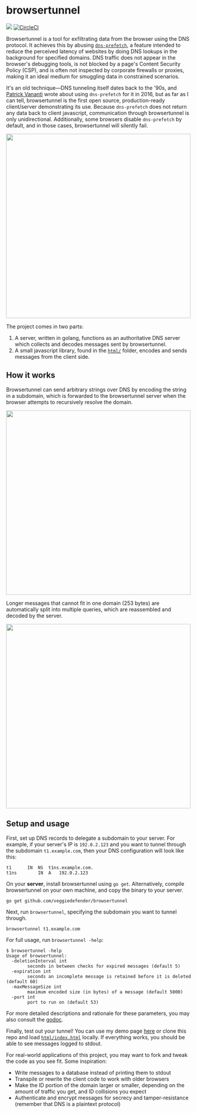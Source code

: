 # browsertunnel

[![](https://godoc.org/github.com/veggiedefender/browsertunnel/tunnel?status.svg)](https://godoc.org/github.com/veggiedefender/browsertunnel/tunnel)
[![CircleCI](https://circleci.com/gh/veggiedefender/browsertunnel.svg?style=shield)](https://circleci.com/gh/veggiedefender/browsertunnel)

Browsertunnel is a tool for exfiltrating data from the browser using the DNS protocol. It achieves this by abusing [`dns-prefetch`](https://developer.mozilla.org/en-US/docs/Web/Performance/dns-prefetch), a feature intended to reduce the perceived latency of websites by doing DNS lookups in the background for specified domains. DNS traffic does not appear in the browser's debugging tools, is not blocked by a page's Content Security Policy (CSP), and is often not inspected by corporate firewalls or proxies, making it an ideal medium for smuggling data in constrained scenarios.

It's an old technique—DNS tunneling itself dates back to the '90s, and [Patrick Vananti](https://blog.compass-security.com/2016/10/bypassing-content-security-policy-with-dns-prefetching/) wrote about using `dns-prefetch` for it in 2016, but as far as I can tell, browsertunnel is the first open source, production-ready client/server demonstrating its use. Because `dns-prefetch` does not return any data back to client javascript, communication through browsertunnel is only unidirectional. Additionally, some browsers disable `dns-prefetch` by default, and in those cases, browsertunnel will silently fail.

<img src="https://user-images.githubusercontent.com/8890878/85884777-2b31cd80-b7b1-11ea-9e96-5f5ee8e10194.png" width="500">

The project comes in two parts:

1. A server, written in golang, functions as an authoritative DNS server which collects and decodes messages sent by browsertunnel.
2. A small javascript library, found in the [`html/`](https://github.com/veggiedefender/browsertunnel/tree/main/html) folder, encodes and sends messages from the client side.

## How it works

Browsertunnel can send arbitrary strings over DNS by encoding the string in a subdomain, which is forwarded to the browsertunnel server when the browser attempts to recursively resolve the domain.

<img src="https://user-images.githubusercontent.com/8890878/85882810-eeb0a280-b7ad-11ea-8f9e-709a268b0aa4.png" width="500">

Longer messages that cannot fit in one domain (253 bytes) are automatically split into multiple queries, which are reassembled and decoded by the server.

<img src="https://user-images.githubusercontent.com/8890878/85882813-efe1cf80-b7ad-11ea-94c7-063dcf6d0b06.png" width="500">

## Setup and usage

First, set up DNS records to delegate a subdomain to your server. For example, if your server's IP is `192.0.2.123` and you want to tunnel through the subdomain `t1.example.com`, then your DNS configuration will look like this:

```
t1		IN	NS	t1ns.example.com.
t1ns		IN	A	192.0.2.123
```

On your **server**, install browsertunnel using `go get`. Alternatively, compile browsertunnel on your own machine, and copy the binary to your server.

```
go get github.com/veggiedefender/browsertunnel
```

Next, run `browsertunnel`, specifying the subdomain you want to tunnel through.

```
browsertunnel t1.example.com
```

For full usage, run `browsertunnel -help`:

```
$ browsertunnel -help
Usage of browsertunnel:
  -deletionInterval int
    	seconds in between checks for expired messages (default 5)
  -expiration int
    	seconds an incomplete message is retained before it is deleted (default 60)
  -maxMessageSize int
    	maximum encoded size (in bytes) of a message (default 5000)
  -port int
    	port to run on (default 53)
```

For more detailed descriptions and rationale for these parameters, you may also consult the [godoc](https://godoc.org/github.com/veggiedefender/browsertunnel/tunnel).

Finally, test out your tunnel! You can use my demo page [here](https://jse.li/browsertunnel/html/index.html) or clone this repo and load [`html/index.html`](https://github.com/veggiedefender/browsertunnel/blob/main/html/index.html) locally. If everything works, you should be able to see messages logged to stdout.

For real-world applications of this project, you may want to fork and tweak the code as you see fit. Some inspiration:
* Write messages to a database instead of printing them to stdout
* Transpile or rewrite the client code to work with older browsers
* Make the ID portion of the domain larger or smaller, depending on the amount of traffic you get, and ID collisions you expect
* Authenticate and encrypt messages for secrecy and tamper-resistance (remember that DNS is a plaintext protocol)
